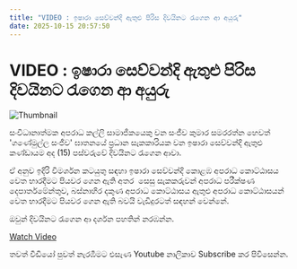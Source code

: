 ```yaml
---
title: "VIDEO : ඉෂාරා සෙව්වන්දි ඇතුළු පිරිස දිවයිනට රැගෙන ආ අයුරු"
date: 2025-10-15 20:57:50
---
```


# VIDEO : ඉෂාරා සෙව්වන්දි ඇතුළු පිරිස දිවයිනට රැගෙන ආ අයුරු

![Thumbnail](https://helakuru.sgp1.cdn.digitaloceanspaces.com/esana/images/lib/ishara-hji.jpg)

සංවිධානාත්මක අපරාධ කල්ලි සාමාජිකයෙකු වන සංජීව කුමාර සමරරත්න හෙවත් 'ගණේමුල්ල සංජීව' ඝාතනයේ ප්‍රධාන සැකකාරියක වන ඉෂාරා සෙව්වන්දි ඇතුළු කණ්ඩායම අද (15) පස්වරුවේ දිවයිනට රැගෙන ආවා.

ඒ අනුව ඉදිරි විමර්ශන කටයුතු සඳහා ඉෂාරා සෙව්වන්දි කොළඹ අපරාධ කොට්ඨාසය වෙත භාරදීමට පියවර ගෙන ඇති අතර  සෙසු සැකකරුවන් අපරාධ පරීක්ෂණ දෙපාර්තමේන්තුව, බස්නාහිර දකුණ අපරාධ කොට්ඨාසය ඇතුළු අපරාධ කොට්ඨාසයන් වෙත භාරදීමට පියවර ගෙන ඇති බවයි වැඩිදුරටත් සඳහන් වෙන්නේ.

ඔවුන් දිවයිනට රැගෙන ආ දර්ශන පහතින් නරඹන්න.

[Watch Video](https://youtube.com/embed/MY-hPL4SdiE)

තවත් වීඩියෝ පුවත් නැරඹීමට එසැණ Youtube නාලිකාව Subscribe කර පිවිසෙන්න.

